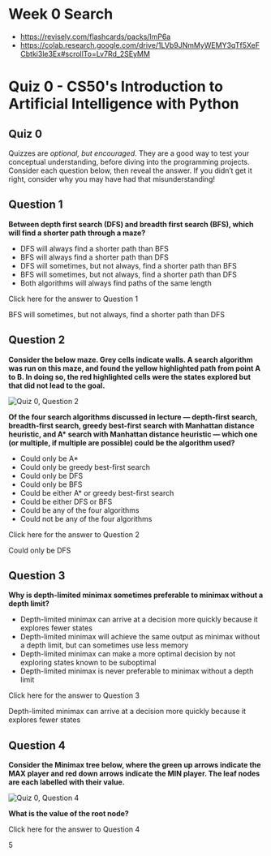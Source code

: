 # Week 0 Search
- https://revisely.com/flashcards/packs/lmP6a
- https://colab.research.google.com/drive/1LVb9JNmMyWEMY3qTf5XeFCbtki3le3Ex#scrollTo=Lv7Rd_2SEyMM

# Quiz 0 - CS50's Introduction to Artificial Intelligence with Python
Quiz 0
------

Quizzes are _optional, but encouraged_. They are a good way to test your conceptual understanding, before diving into the programming projects. Consider each question below, then reveal the answer. If you didn’t get it right, consider why you may have had that misunderstanding!

Question 1
----------

**Between depth first search (DFS) and breadth first search (BFS), which will find a shorter path through a maze?**

*   DFS will always find a shorter path than BFS
*   BFS will always find a shorter path than DFS
*   DFS will sometimes, but not always, find a shorter path than BFS
*   BFS will sometimes, but not always, find a shorter path than DFS
*   Both algorithms will always find paths of the same length

Click here for the answer to Question 1

BFS will sometimes, but not always, find a shorter path than DFS

Question 2
----------

**Consider the below maze. Grey cells indicate walls. A search algorithm was run on this maze, and found the yellow highlighted path from point A to B. In doing so, the red highlighted cells were the states explored but that did not lead to the goal.**

![Quiz 0, Question 2](https://cs50.harvard.edu/ai/2024/quizzes/images/q0q2.png)

**Of the four search algorithms discussed in lecture — depth-first search, breadth-first search, greedy best-first search with Manhattan distance heuristic, and A\* search with Manhattan distance heuristic — which one (or multiple, if multiple are possible) could be the algorithm used?**

*   Could only be A\*
*   Could only be greedy best-first search
*   Could only be DFS
*   Could only be BFS
*   Could be either A\* or greedy best-first search
*   Could be either DFS or BFS
*   Could be any of the four algorithms
*   Could not be any of the four algorithms

Click here for the answer to Question 2

Could only be DFS

Question 3
----------

**Why is depth-limited minimax sometimes preferable to minimax without a depth limit?**

*   Depth-limited minimax can arrive at a decision more quickly because it explores fewer states
*   Depth-limited minimax will achieve the same output as minimax without a depth limit, but can sometimes use less memory
*   Depth-limited minimax can make a more optimal decision by not exploring states known to be suboptimal
*   Depth-limited minimax is never preferable to minimax without a depth limit

Click here for the answer to Question 3

Depth-limited minimax can arrive at a decision more quickly because it explores fewer states

Question 4
----------

**Consider the Minimax tree below, where the green up arrows indicate the MAX player and red down arrows indicate the MIN player. The leaf nodes are each labelled with their value.**

![Quiz 0, Question 4](https://cs50.harvard.edu/ai/2024/quizzes/images/q0q4.png)

**What is the value of the root node?**

Click here for the answer to Question 4

5
